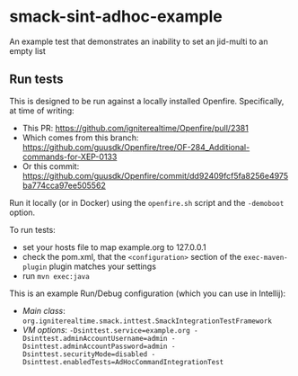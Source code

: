 # smack-sint-adhoc-example

An example test that demonstrates an inability to set an jid-multi to an empty list

## Run tests

This is designed to be run against a locally installed Openfire. Specifically, at time of writing:

* This PR: https://github.com/igniterealtime/Openfire/pull/2381
* Which comes from this branch: https://github.com/guusdk/Openfire/tree/OF-284_Additional-commands-for-XEP-0133
* Or this commit: https://github.com/guusdk/Openfire/commit/dd92409fcf5fa8256e4975ba774cca97ee505562

Run it locally (or in Docker) using the `openfire.sh` script and the `-demoboot` option.

To run tests:

* set your hosts file to map example.org to 127.0.0.1
* check the pom.xml, that the `<configuration>` section of the `exec-maven-plugin` plugin matches your settings
* run `mvn exec:java`

This is an example Run/Debug configuration (which you can use in Intellij):

- *Main class*: `org.igniterealtime.smack.inttest.SmackIntegrationTestFramework`
- *VM options*: `-Dsinttest.service=example.org -Dsinttest.adminAccountUsername=admin -Dsinttest.adminAccountPassword=admin -Dsinttest.securityMode=disabled -Dsinttest.enabledTests=AdHocCommandIntegrationTest`
